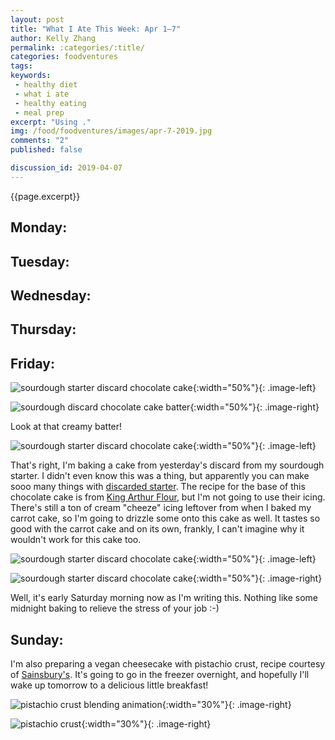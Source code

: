 ```yaml
---
layout: post
title: "What I Ate This Week: Apr 1–7"
author: Kelly Zhang
permalink: :categories/:title/
categories: foodventures
tags:
keywords:
 - healthy diet
 - what i ate
 - healthy eating
 - meal prep
excerpt: "Using ."
img: /food/foodventures/images/apr-7-2019.jpg
comments: "2"
published: false

discussion_id: 2019-04-07
---
```



{{page.excerpt}}

## Monday:

## Tuesday:

## Wednesday:

## Thursday:

## Friday:

![sourdough starter discard chocolate cake](sourdough-discard-chocolate-cake-mixing.jpg){:width="50%"}{: .image-left}

![sourdough discard chocolate cake batter](sourdough-discard-chocolate-cake-batter.jpg){:width="50%"}{: .image-right}

Look at that creamy batter!

![sourdough starter discard chocolate cake](sourdough-discard-chocolate-cake-baked.jpg){:width="50%"}{: .image-left}

That's right, I'm baking a cake from yesterday's discard from my sourdough starter. I didn't even know this was a thing, but apparently you can make sooo many things with [discarded starter](https://www.kingarthurflour.com/collections/sourdough-discard-recipes/). The recipe for the base of this chocolate cake is from [King Arthur Flour](https://www.kingarthurflour.com/recipes/sourdough-chocolate-cake-recipe), but I'm not going to use their icing. There's still a ton of cream "cheeze" icing leftover from when I baked my carrot cake, so I'm going to drizzle some onto this cake as well. It tastes so good with the carrot cake and on its own, frankly, I can't imagine why it wouldn't work for this cake too.

![sourdough starter discard chocolate cake](sourdough-discard-chocolate-cake-iced.jpg){:width="50%"}{: .image-left}

![sourdough starter discard chocolate cake](sourdough-discard-chocolate-cake.jpg){:width="50%"}{: .image-right}

Well, it's early Saturday morning now as I'm writing this. Nothing like some midnight baking to relieve the stress of your job :-)

## Sunday:

I'm also preparing a vegan cheesecake with pistachio crust, recipe courtesy of [Sainsbury's](https://www.sainsburysmagazine.co.uk/recipes/desserts/raw-vegan-vanilla-strawberry-and-pistachio-cheesecake). It's going to go in the freezer overnight, and hopefully I'll wake up tomorrow to a delicious little breakfast!

![pistachio crust blending animation](pistachio-cheezecake-crust.jpg){:width="30%"}{: .image-right}

![pistachio crust](pistachio-cheezecake-crust.jpg){:width="30%"}{: .image-right}
